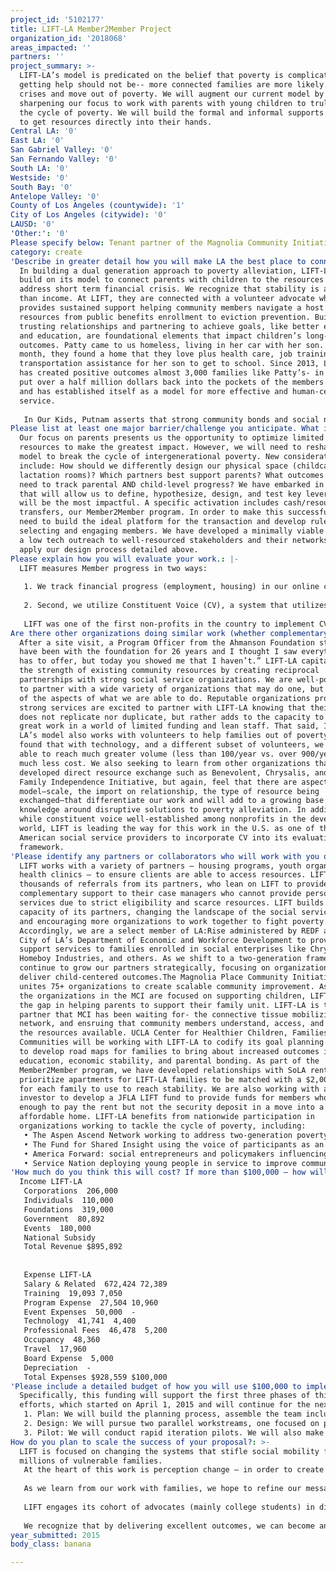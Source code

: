 ```yaml
---
project_id: '5102177'
title: LIFT-LA Member2Member Project
organization_id: '2018068'
areas_impacted: ''
partners: ''
project_summary: >-
  LIFT-LA’s model is predicated on the belief that poverty is complicated,
  getting help should not be-- more connected families are more likely to manage
  crises and move out of poverty. We will augment our current model by
  sharpening our focus to work with parents with young children to truly break
  the cycle of poverty. We will build the formal and informal supports necessary
  to get resources directly into their hands.
Central LA: '0'
East LA: '0'
San Gabriel Valley: '0'
San Fernando Valley: '0'
South LA: '0'
Westside: '0'
South Bay: '0'
Antelope Valley: '0'
County of Los Angeles (countywide): '1'
City of Los Angeles (citywide): '0'
LAUSD: '0'
'Other:': '0'
Please specify below: Tenant partner of the Magnolia Community Initiative
category: create
'Describe in greater detail how you will make LA the best place to connect:': >-
  In building a dual generation approach to poverty alleviation, LIFT-LA will
  build on its model to connect parents with children to the resources needed to
  address short term financial crisis. We recognize that stability is about more
  than income. At LIFT, they are connected with a volunteer advocate who
  provides sustained support helping community members navigate a host of
  resources from public benefits enrollment to eviction prevention. Building
  trusting relationships and partnering to achieve goals, like better employment
  and education, are foundational elements that impact children’s long-term
  outcomes. Patty came to us homeless, living in her car with her son. In one
  month, they found a home that they love plus health care, job training, and
  transportation assistance for her son to get to school. Since 2013, LIFT-LA
  has created positive outcomes almost 3,000 families like Patty’s- in 2014 we
  put over a half million dollars back into the pockets of the members we serve
  and has established itself as a model for more effective and human-centered
  service. 
   
   In Our Kids, Putnam asserts that strong community bonds and social networks results in increased health, happiness, economic success, and child welfare. We all count on others to get ahead often utilizing the 3 f’s—family, friends, and Facebook. Like financial capital, social capital (including that afforded by social media) is distributed unevenly with higher income families having a more robust network than poorer families. Member2Member delivers goods and services from those who are well-connected and wanting to be of help to those who are socially isolated with a myriad of barriers to access support. We know that a $3,000 increase in parents’ income during a child’s early years is associated with a 17 percent increase in the child’s future earnings. A 2006 trial in Vietnam gave one-off handouts to 550 households; two years later, local poverty rates had fallen by 20 percentage points. We also know that intervening early to support the development of a high-quality relationship between parent and child mitigates the negative impact of toxic stress, a risk factor for lifelong health and social problems. Imagine the returns if we invested in this type of resource exchange. How might we fundamentally alter the trajectory of children’s lives? Our hope is that we can create a brighter and richer childhood for the next generation and, in doing so, make LA a healthier place to live.
Please list at least one major barrier/challenge you anticipate. What is your strategy for overcoming these obstacles?: >-
  Our focus on parents presents us the opportunity to optimize limited time and
  resources to make the greatest impact. However, we will need to reshape our
  model to break the cycle of intergenerational poverty. New considerations will
  include: How should we differently design our physical space (childcare space,
  lactation rooms)? Which partners best support parents? What outcomes will we
  need to track parental AND child-level progress? We have embarked in a process
  that will allow us to define, hypothesize, design, and test key levers that
  will be the most impactful. A specific activation includes cash/resource
  transfers, our Member2Member program. In order to make this successful, we
  need to build the ideal platform for the transaction and develop rules for
  selecting and engaging members. We have developed a minimally viable product-
  a low tech outreach to well-resourced stakeholders and their networks- to
  apply our design process detailed above.
Please explain how you will evaluate your work.: |-
  LIFT measures Member progress in two ways:
   
   1. We track financial progress (employment, housing) in our online case management system, Link.
   
   2. Second, we utilize Constituent Voice (CV), a system that utilizes micro-surveys to capture participant feedback about service quality and personal and social foundations after each Member meeting. Similar to the way that for-profit organizations use consumer feedback to improve product quality and service, CV enables LIFT to solicit feedback on its services from our members' rating.
   
   LIFT was one of the first non-profits in the country to implement CV. Our data shows that individuals that score high on the personal and social factors are twice as likely to sustain progress on their financial goals. We have also learned that social connectedness may be the most predictive indicator of economic success. Using this information, we implement program refinements that, through CV, our members are telling us make a difference in their lives.
Are there other organizations doing similar work (whether complementary or competitive)? What is unique about your proposed approach?: >-
  After a site visit, a Program Officer from the Ahmanson Foundation stated “I
  have been with the foundation for 26 years and I thought I saw everything LA
  has to offer, but today you showed me that I haven’t.” LIFT-LA capitalizes on
  the strength of existing community resources by creating reciprocal
  partnerships with strong social service organizations. We are well-positioned
  to partner with a wide variety of organizations that may do one, but not all
  of the aspects of what we are able to do. Reputable organizations providing
  strong services are excited to partner with LIFT-LA knowing that their model
  does not replicate nor duplicate, but rather adds to the capacity to perform
  great work in a world of limited funding and lean staff. That said, Imagine
  LA’s model also works with volunteers to help families out of poverty. We have
  found that with technology, and a different subset of volunteers, we have been
  able to reach much greater volume (less than 100/year vs. over 900/year) with
  much less cost. We also seeking to learn from other organizations that have
  developed direct resource exchange such as Benevolent, Chrysalis, and the
  Family Independence Initiative, but again, feel that there are aspects of our
  model—scale, the import on relationship, the type of resource being
  exchanged—that differentiate our work and will add to a growing base of
  knowledge around disruptive solutions to poverty alleviation. In addition,
  while constituent voice well-established among nonprofits in the developing
  world, LIFT is leading the way for this work in the U.S. as one of the first
  American social service providers to incorporate CV into its evaluation
  framework.
'Please identify any partners or collaborators who will work with you on this project. How much of the $100,000 grant award will each partner receive?': >-
  LIFT works with a variety of partners – housing programs, youth organizations,
  health clinics – to ensure clients are able to access resources. LIFT receives
  thousands of referrals from its partners, who lean on LIFT to provide
  complementary support to their case managers who cannot provide personalized
  services due to strict eligibility and scarce resources. LIFT builds the
  capacity of its partners, changing the landscape of the social service system
  and encouraging more organizations to work together to fight poverty.
  Accordingly, we are a select member of LA:Rise administered by REDF and the
  City of LA’s Department of Economic and Workforce Development to provide
  support services to families enrolled in social enterprises like Chrysalis,
  Homeboy Industries, and others. As we shift to a two-generation frame, we will
  continue to grow our partners strategically, focusing on organizations that
  deliver child-centered outcomes.The Magnolia Place Community Initiative (MCI)
  unites 75+ organizations to create scalable community improvement. As many of
  the organizations in the MCI are focused on supporting children, LIFT fills
  the gap in helping parents to support their family unit. LIFT-LA is truly the
  partner that MCI has been waiting for- the connective tissue mobilizing the
  network, and ensruing that community members understand, access, and utilize
  the resources available. UCLA Center for Healthier Children, Families, and
  Communities will be working with LIFT-LA to codify its goal planning process
  to develop road maps for families to bring about increased outcomes in health,
  education, economic stability, and parental bonding. As part of the
  Member2Member program, we have developed relationships with SoLA rentals to
  prioritize apartments for LIFT-LA families to be matched with a $2,000 fund
  for each family to use to reach stability. We are also working with an
  investor to develop a JFLA LIFT fund to provide funds for members who earn
  enough to pay the rent but not the security deposit in a move into a safe and
  affordable home. LIFT-LA benefits from nationwide participation in
  organizations working to tackle the cycle of poverty, including:
   • The Aspen Ascend Network working to address two-generation poverty
   • The Fund for Shared Insight using the voice of participants as an evaluative measure
   • America Forward: social entrepreneurs and policymakers influencing national change 
   • Service Nation deploying young people in service to improve communities.
'How much do you think this will cost? If more than $100,000 – how will you cover the additional costs?': |-
  Income LIFT-LA 
   Corporations  206,000 
   Individuals  110,000 
   Foundations  319,000 
   Government  80,892 
   Events  180,000  
   National Subsidy 
   Total Revenue $895,892 
   
   
   Expense LIFT-LA 
   Salary & Related  672,424 72,389 
   Training  19,093 7,050 
   Program Expense  27,504 10,960 
   Event Expenses  50,000  - 
   Technology  41,741  4,400 
   Professional Fees  46,478  5,200
   Occupancy  48,360  
   Travel  17,960 
   Board Expense  5,000 
   Depreciation  - 
   Total Expenses $928,559 $100,000
'Please include a detailed budget of how you will use $100,000 to implement this project.': >-
  Specifically, this funding will support the first three phases of this
  efforts, which started on April 1, 2015 and will continue for the next year:
   1. Plan: We will build the planning process, assemble the team including internal and external resources, and secure seed funding. In parallel, we will establish the research agenda, market opportunity, and key design elements.
   2. Design: We will pursue two parallel workstreams, one focused on program model design and one focused on organizational strategy, capabilities, and structure. We will engage strategy and design consultants to support this work.
   3. Pilot: We will conduct rapid iteration pilots. We will also make key organizational investments in human capital and infrastructure to support roll-out in summer 2016.
How do you plan to scale the success of your proposal?: >-
  LIFT is focused on changing the systems that stifle social mobility for
  millions of vulnerable families. 
   At the heart of this work is perception change – in order to create a social service system that successfully supports families’ progress, those who are designing the system must fundamentally understand what the poor need, and that it is no different than the supports the middle and upper classes need to thrive. LIFT is currently developing an influence strategy to share its results and stories with key influencers, leveraging our position to shift perceptions and drive meaningful change for families in the social service system. 
   
   As we learn from our work with families, we hope to refine our message and approach to more specifically drive shifts that will create a more enabling environment for parents and their children to achieve mobility. Examples of this could be partnering with a technology company to bring aspects of our model to scale for millions of low-income Angelinos. The support from LA2050 will help us build the foundation upon which we can create a broader platform to amplify our insights and impact for low-income families. 
   
   LIFT engages its cohort of advocates (mainly college students) in direct service every year. Simultaneously, the LIFT experience also pushes our advocates to grapple with the US’s most challenging issues related to poverty, race, inequality, and policy. Many of our advocates are transformed by the LIFT experience and continue to dedicate themselves to fighting poverty, whether through their chosen career, serving on nonprofit boards, or advocating in their communities. 
   
   We recognize that by delivering excellent outcomes, we can become an influential demonstration model that speaks to what works. From this platform we can persuade leaders across the philanthropic, for-profit, nonprofit, and government sectors to adapt best practices that can interrupt the cycle of poverty at scale and create a brighter future for the next generation of children.
year_submitted: 2015
body_class: banana

---
```

